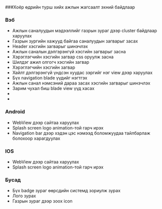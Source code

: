 ###Хоёр өдрийн турш хийх ажлын жагсаалт эхний байдлаар
  
### Вэб

 * Ажлын саналуудын мэдээллийг газрын зураг дээр cluster байдлаар харуулах
 * Газрын зургийн хажууд байгаа саналуудын загварыг засах 
 * Header хэсгийн загварыг шинэчлэх
 * Ажлын саналын дэлгэрэнгүй хэсгийн загварыг засна
 * Хэрэглэгчийн хэсгийн загвар css оруулж засна
 * Шилдэг ажил олгогч хэсгийн загвар
 * Хэрэглэгчийн хэсгийн загвар
 * Хайлт дэлгэрэнгүй үндсэн хуудас зэргийг нэг view дээр харуулах 
 * Бүх navigation blade үүдийг нэгтгэх
 * Ажлын санал нэмсэний дараа засах хэсгийн загварыг шинэчлэх
 * Зарим чухал биш blade view үүд хасах
 * 
 *

### Android

 * WebView дээр сайтаа харуулах
 * Splash screen logo animation-той гарч ирэх
 * Navigation bar дээр хэдэн цэс нэмээд боломжуудаа тайлбарлаж болохоор харагдуулах

### IOS

 * WebView дээр сайтаа харуулах
 * Splash screen logo animation-той гарч ирэх

### Бусад

 * Бүх badge зураг өөрсдийн системд зориулж зурах
 * Лого зурах
 * Газрын зураг дээр зоох icon
